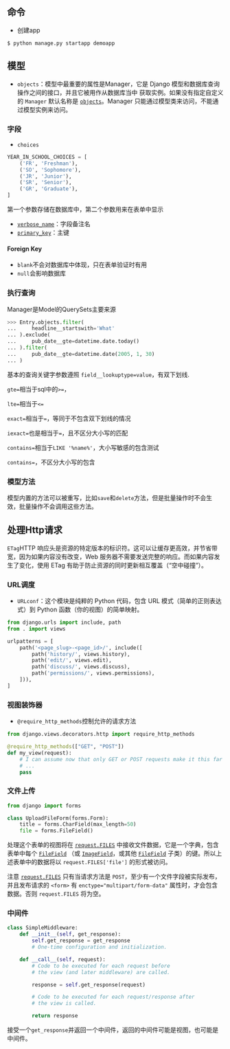 ## 命令

+ 创建app

```shell
$ python manage.py startapp demoapp
```



## 模型

+ `objects`：模型中最重要的属性是Manager，它是 Django 模型和数据库查询操作之间的接口，并且它被用作从数据库当中 获取实例。如果没有指定自定义的 `Manager` 默认名称是 [`objects`](https://docs.djangoproject.com/zh-hans/4.0/ref/models/class/#django.db.models.Model.objects)。Manager 只能通过模型类来访问，不能通过模型实例来访问。

### 字段

+ `choices`

```python
YEAR_IN_SCHOOL_CHOICES = [
    ('FR', 'Freshman'),
    ('SO', 'Sophomore'),
    ('JR', 'Junior'),
    ('SR', 'Senior'),
    ('GR', 'Graduate'),
]
```

第一个参数存储在数据库中，第二个参数用来在表单中显示

+ [`verbose_name`](https://docs.djangoproject.com/zh-hans/4.0/ref/models/fields/#django.db.models.Field.verbose_name)：字段备注名
+ [`primary_key`](https://docs.djangoproject.com/zh-hans/4.0/ref/models/fields/#django.db.models.Field.primary_key)：主键

#### Foreign Key

+ `blank`不会对数据库中体现，只在表单验证时有用
+ `null`会影响数据库

### 执行查询

Manager是Model的QuerySets主要来源

```python
>>> Entry.objects.filter(
...     headline__startswith='What'
... ).exclude(
...     pub_date__gte=datetime.date.today()
... ).filter(
...     pub_date__gte=datetime.date(2005, 1, 30)
... )
```

基本的查询关键字参数遵照 `field__lookuptype=value`，有双下划线.

`gte=`相当于sql中的`>=`，

`lte=`相当于`<=`

`exact=`相当于`=`，等同于不包含双下划线的情况

`iexact=`也是相当于`=`，且不区分大小写的匹配

`contains=`相当于`LIKE '%name%'`，大小写敏感的包含测试

`contains=`，不区分大小写的包含

### 模型方法

模型内置的方法可以被重写，比如`save`和`delete`方法，但是批量操作时不会生效，批量操作不会调用这些方法。

## 处理Http请求

`ETag`HTTP 响应头是资源的特定版本的标识符。这可以让缓存更高效，并节省带宽，因为如果内容没有改变，Web 服务器不需要发送完整的响应。而如果内容发生了变化，使用 ETag 有助于防止资源的同时更新相互覆盖（“空中碰撞”）。

### URL调度

+ `URLconf`：这个模块是纯粹的 Python 代码，包含 URL 模式（简单的正则表达式）到 Python 函数（你的视图）的简单映射。

```python
from django.urls import include, path
from . import views

urlpatterns = [
    path('<page_slug>-<page_id>/', include([
        path('history/', views.history),
        path('edit/', views.edit),
        path('discuss/', views.discuss),
        path('permissions/', views.permissions),
    ])),
]
```

### 视图装饰器

+ `@require_http_methods`控制允许的请求方法

```python
from django.views.decorators.http import require_http_methods

@require_http_methods(["GET", "POST"])
def my_view(request):
    # I can assume now that only GET or POST requests make it this far
    # ...
    pass
```

### 文件上传

```python
from django import forms

class UploadFileForm(forms.Form):
    title = forms.CharField(max_length=50)
    file = forms.FileField()
```

处理这个表单的视图将在 [`request.FILES`](https://docs.djangoproject.com/zh-hans/4.0/ref/request-response/#django.http.HttpRequest.FILES) 中接收文件数据，它是一个字典，包含表单中每个 [`FileField`](https://docs.djangoproject.com/zh-hans/4.0/ref/forms/fields/#django.forms.FileField) （或 [`ImageField`](https://docs.djangoproject.com/zh-hans/4.0/ref/forms/fields/#django.forms.ImageField)，或其他 [`FileField`](https://docs.djangoproject.com/zh-hans/4.0/ref/forms/fields/#django.forms.FileField) 子类）的键。所以上述表单中的数据将以 `request.FILES['file']` 的形式被访问。

注意 [`request.FILES`](https://docs.djangoproject.com/zh-hans/4.0/ref/request-response/#django.http.HttpRequest.FILES) 只有当请求方法是 `POST`，至少有一个文件字段被实际发布，并且发布请求的 `<form>` 有 `enctype="multipart/form-data"` 属性时，才会包含数据。否则 `request.FILES` 将为空。

### 中间件

```python
class SimpleMiddleware:
    def __init__(self, get_response):
        self.get_response = get_response
        # One-time configuration and initialization.

    def __call__(self, request):
        # Code to be executed for each request before
        # the view (and later middleware) are called.

        response = self.get_response(request)

        # Code to be executed for each request/response after
        # the view is called.

        return response
```

接受一个`get_response`并返回一个中间件，返回的中间件可能是视图，也可能是中间件。

